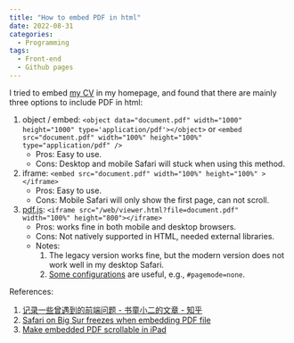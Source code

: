 ```yaml
---
title: "How to embed PDF in html"
date: 2022-08-31
categories:
  - Programming
tags:
  - Front-end
  - Github pages
---
```


I tried to embed [my CV](https://koohoko.github.io/#cv) in my homepage, and found that there are mainly three options to include PDF in html:
  1. object / embed: `<object data="document.pdf" width="1000" height="1000" type='application/pdf'></object>` or `<embed src="document.pdf" width="100%" height="100%" type="application/pdf" />`
     - Pros: Easy to use.
     - Cons: Desktop and mobile Safari will stuck when using this method.
  2. iframe: `<embed src="document.pdf" width="100%" height="100%" ></iframe>`
     - Pros: Easy to use.
     - Cons: Mobile Safari will only show the first page, can not scroll.
  3. [pdf.js](https://github.com/mozilla/pdf.js/releases): `<iframe src="/web/viewer.html?file=document.pdf" width="100%" height="800"></iframe>`
     - Pros: works fine in both mobile and desktop browsers.
     - Cons: Not natively supported in HTML, needed external libraries.
     - Notes: 
         1. The legacy version works fine, but the modern version does not work well in my desktop Safari.
         2. [Some configurations](https://github.com/mozilla/pdf.js/wiki/Viewer-options) are useful, e.g., `#pagemode=none`.

References:
1. [记录一些曾遇到的前端问题 - 书童小二的文章 - 知乎](https://zhuanlan.zhihu.com/p/47029802)
2. [Safari on Big Sur freezes when embedding PDF file](https://github.com/pipwerks/PDFObject/issues/243)
3. [Make embedded PDF scrollable in iPad](https://stackoverflow.com/questions/15854537/make-embedded-pdf-scrollable-in-ipad)
